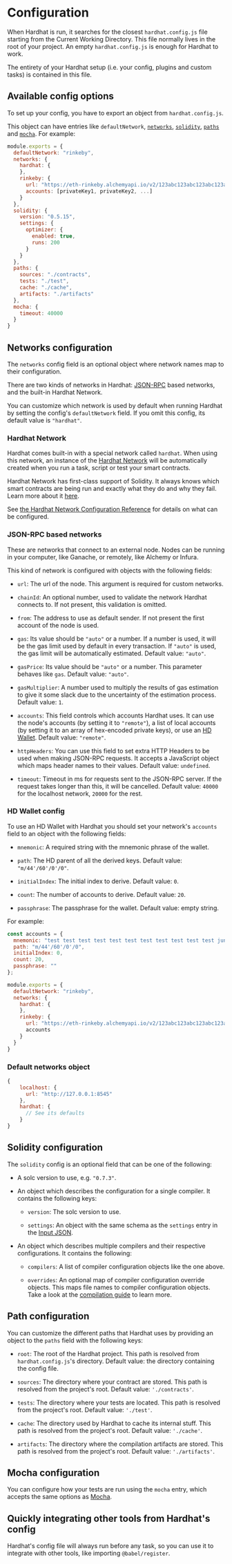 # Configuration

When Hardhat is run, it searches for the closest `hardhat.config.js` file starting from the Current Working Directory. This file normally lives in the root of your project. An empty `hardhat.config.js` is enough for Hardhat to work.

The entirety of your Hardhat setup (i.e. your config, plugins and custom tasks) is contained in this file.

## Available config options

To set up your config, you have to export an object from `hardhat.config.js`.

This object can have entries like `defaultNetwork`, [`networks`](#networks-configuration), [`solidity`](#solidity-configuration), [`paths`](#path-configuration) and [`mocha`](#mocha-configuration). For example:

```js
module.exports = {
  defaultNetwork: "rinkeby",
  networks: {
    hardhat: {
    },
    rinkeby: {
      url: "https://eth-rinkeby.alchemyapi.io/v2/123abc123abc123abc123abc123abcde",
      accounts: [privateKey1, privateKey2, ...]
    }
  },
  solidity: {
    version: "0.5.15",
    settings: {
      optimizer: {
        enabled: true,
        runs: 200
      }
    }
  },
  paths: {
    sources: "./contracts",
    tests: "./test",
    cache: "./cache",
    artifacts: "./artifacts"
  },
  mocha: {
    timeout: 40000
  }
}
```

## Networks configuration

The `networks` config field is an optional object where network names map to their configuration.

There are two kinds of networks in Hardhat: [JSON-RPC](https://eth.wiki/json-rpc/API) based networks, and the built-in Hardhat Network.

You can customize which network is used by default when running Hardhat by setting the config's `defaultNetwork` field. If you omit this config, its default value is `"hardhat"`.

### Hardhat Network

Hardhat comes built-in with a special network called `hardhat`. When using this network, an instance of the [Hardhat Network](../hardhat-network/README.md) will be automatically created when you run a task, script or test your smart contracts.

Hardhat Network has first-class support of Solidity. It always knows which smart contracts are being run and exactly what they do and why they fail. Learn more about it [here](../hardhat-network/README.md).

See [the Hardhat Network Configuration Reference](../hardhat-network/reference/#config) for details on what can be configured.

### JSON-RPC based networks

These are networks that connect to an external node. Nodes can be running in your computer, like Ganache, or remotely, like Alchemy or Infura.

This kind of network is configured with objects with the following fields:

- `url`: The url of the node. This argument is required for custom networks.

- `chainId`: An optional number, used to validate the network Hardhat connects to. If not present, this validation is omitted.

- `from`: The address to use as default sender. If not present the first account of the node is used.

- `gas`: Its value should be `"auto"` or a number. If a number is used, it will be the gas limit used by default in every transaction. If `"auto"` is used, the gas limit will be automatically estimated. Default value: `"auto"`.

- `gasPrice`: Its value should be `"auto"` or a number. This parameter behaves like `gas`. Default value: `"auto"`.

- `gasMultiplier`: A number used to multiply the results of gas estimation to give it some slack due to the uncertainty of the estimation process. Default value: `1`.

- `accounts`: This field controls which accounts Hardhat uses. It can use the node's accounts (by setting it to `"remote"`), a list of local accounts (by setting it to an array of hex-encoded private keys), or use an [HD Wallet](#hd-wallet-config). Default value: `"remote"`.

- `httpHeaders`: You can use this field to set extra HTTP Headers to be used when making JSON-RPC requests. It accepts a JavaScript object which maps header names to their values. Default value: `undefined`.

- `timeout`: Timeout in ms for requests sent to the JSON-RPC server. If the request takes longer than this, it will be cancelled. Default value: `40000` for the localhost network, `20000` for the rest.

### HD Wallet config

To use an HD Wallet with Hardhat you should set your network's `accounts` field to an object with the following fields:

- `mnemonic`: A required string with the mnemonic phrase of the wallet.

- `path`: The HD parent of all the derived keys. Default value: `"m/44'/60'/0'/0"`.

- `initialIndex`: The initial index to derive. Default value: `0`.

- `count`: The number of accounts to derive. Default value: `20`.

- `passphrase`: The passphrase for the wallet. Default value: empty string.

For example:

```js
const accounts = {
  mnemonic: "test test test test test test test test test test test junk",
  path: "m/44'/60'/0'/0",
  initialIndex: 0,
  count: 20,
  passphrase: ""
};

module.exports = {
  defaultNetwork: "rinkeby",
  networks: {
    hardhat: {
    },
    rinkeby: {
      url: "https://eth-rinkeby.alchemyapi.io/v2/123abc123abc123abc123abc123abcde",
      accounts
    }
  }
}
```

### Default networks object

```js
{
    localhost: {
      url: "http://127.0.0.1:8545"
    },
    hardhat: {
      // See its defaults
    }
}
```

## Solidity configuration

The `solidity` config is an optional field that can be one of the following:

- A solc version to use, e.g. `"0.7.3"`.

- An object which describes the configuration for a single compiler. It contains the following keys:

  - `version`: The solc version to use.

  - `settings`: An object with the same schema as the `settings` entry in the [Input JSON](https://solidity.readthedocs.io/en/v0.7.4/using-the-compiler.html#input-description).

- An object which describes multiple compilers and their respective configurations. It contains the following:

  - `compilers`: A list of compiler configuration objects like the one above.

  - `overrides`: An optional map of compiler configuration override objects. This maps file names to compiler configuration objects. Take a look at the [compilation guide](../guides/compile-contracts.md) to learn more.

## Path configuration

You can customize the different paths that Hardhat uses by providing an object to the `paths` field with the following keys:

- `root`: The root of the Hardhat project. This path is resolved from `hardhat.config.js`'s directory. Default value: the directory containing the config file.
- `sources`: The directory where your contract are stored. This path is resolved from the project's root. Default value: `'./contracts'`.
- `tests`: The directory where your tests are located. This path is resolved from the project's root. Default value: `'./test'`.

- `cache`: The directory used by Hardhat to cache its internal stuff. This path is resolved from the project's root. Default value: `'./cache'`.
- `artifacts`: The directory where the compilation artifacts are stored. This path is resolved from the project's root. Default value: `'./artifacts'`.

## Mocha configuration

You can configure how your tests are run using the `mocha` entry, which accepts the same options as [Mocha](https://mochajs.org/).

## Quickly integrating other tools from Hardhat's config

Hardhat's config file will always run before any task, so you can use it to integrate with other tools, like importing `@babel/register`.
